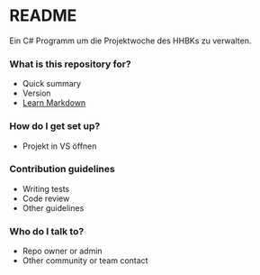 # README #

Ein C# Programm um die Projektwoche des HHBKs zu verwalten.

### What is this repository for? ###

* Quick summary
* Version
* [Learn Markdown](https://bitbucket.org/tutorials/markdowndemo)

### How do I get set up? ###

* Projekt in VS öffnen

### Contribution guidelines ###

* Writing tests
* Code review
* Other guidelines

### Who do I talk to? ###

* Repo owner or admin
* Other community or team contact